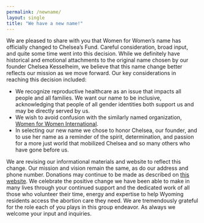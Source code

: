 ```yaml
---
permalink: /newname/
layout: single
title: "We have a new name!"
---
```


We are pleased to share with you that Women for Women’s name has
officially changed to Chelsea’s Fund. Careful consideration, broad
input, and quite some time went into this decision. While we definitely
have historical and emotional attachments to the original name chosen
by our founder Chelsea Kesselheim, we believe that this name change
better reflects our mission as we move forward. Our key
considerations in reaching this decision included:

* We recognize reproductive healthcare as an issue that impacts all
people and all families. We want our name to be inclusive,
acknowledging that people of all gender identities both support us and
may be directly served by us.
* We wish to avoid confusion with the similarly named organization,
[Women for Women International](https://www.womenforwomen.org/).
* In selecting our new name we chose to honor Chelsea, our founder,
and to use her name as a reminder of the spirit, determination, and
passion for a more just world that mobilized Chelsea and so many
others who have gone before us.

We are revising our informational materials and website to reflect
this change. Our mission and vision remain the same, as do our address
and phone number. Donations may continue to be made as described on
[this website](/about/#donations). We celebrate the positive change
we have been able to make in many lives through your continued support
and the dedicated work of all those who volunteer their time, energy
and expertise to help Wyoming residents access the abortion care they
need. We are tremendously grateful for the role each of you plays in
this group endeavor. As always we welcome your input and inquiries.
